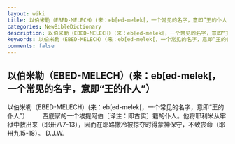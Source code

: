 ```yaml
---
layout: wiki
title: 以伯米勒（EBED-MELECH）(来：eb[ed-melek[，一个常见的名字，意即“王的仆人”）
categories: NewBibleDictionary
description: 以伯米勒（EBED-MELECH）(来：eb[ed-melek[，一个常见的名字，意即“王的仆人”）
keywords: 以伯米勒（EBED-MELECH）(来：eb[ed-melek[，一个常见的名字，意即“王的仆人”）
comments: false
---
```


## 以伯米勒（EBED-MELECH）(来：eb[ed-melek[，一个常见的名字，意即“王的仆人”）



以伯米勒（EBED-MELECH）(来：eb[ed-melek[，一个常见的名字，意即“王的仆人”）
　　西底家的一个埃提阿伯〔译注：即古实〕籍的仆人。他将耶利米从牢狱中救出来（耶卅八7-13），因而在耶路撒冷被掠夺时得蒙神保守，不致丧命（耶卅九15-18）。
D.J.W.





